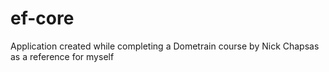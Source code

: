 # ef-core
Application created while completing a Dometrain course by Nick Chapsas as a reference for myself
